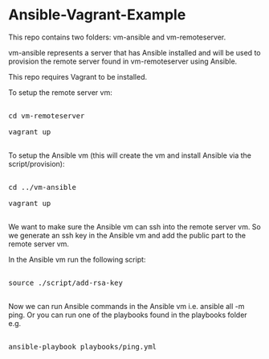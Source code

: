 Ansible-Vagrant-Example
=======================

This repo contains two folders: vm-ansible and vm-remoteserver.

vm-ansible represents a server that has Ansible installed and will be used to provision the remote server found in vm-remoteserver using Ansible.

This repo requires Vagrant to be installed.

To setup the remote server vm:

<pre>

cd vm-remoteserver

vagrant up

</pre>

To setup the Ansible vm (this will create the vm and install Ansible via the script/provision):

<pre>

cd ../vm-ansible

vagrant up

</pre>

We want to make sure the Ansible vm can ssh into the remote server vm. So we generate an ssh key in the Ansible vm and add the public part to the remote server vm.

In the Ansible vm run the following script:

<pre>

source ./script/add-rsa-key

</pre>

Now we can run Ansible commands in the Ansible vm i.e. ansible all -m ping. Or you can run one of the playbooks found in the playbooks folder e.g.

<pre>

ansible-playbook playbooks/ping.yml

</pre>
